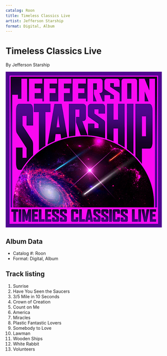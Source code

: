 ```yaml
---
catalog: Roon
title: Timeless Classics Live
artist: Jefferson Starship
format: Digital, Album
---
```


# Timeless Classics Live

By Jefferson Starship

![](../../assets/albumcovers/Jefferson_Starship-Timeless_Classics_Live.png)

## Album Data

- Catalog #: Roon
- Format: Digital, Album


## Track listing


1. Sunrise
2. Have You Seen the Saucers
3. 3/5 Mile in 10 Seconds
4. Crown of Creation
5. Count on Me
6. America
7. Miracles
8. Plastic Fantastic Lovers
9. Somebody to Love
10. Lawman
11. Wooden Ships
12. White Rabbit
13. Volunteers

